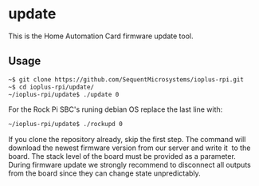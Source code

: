 # update

This is the Home Automation Card firmware update tool.

## Usage

```bash
~$ git clone https://github.com/SequentMicrosystems/ioplus-rpi.git
~$ cd ioplus-rpi/update/
~/ioplus-rpi/update$ ./update 0
```
For the Rock Pi SBC's runing debian OS replace the last line with:
```bash
~/ioplus-rpi/update$ ./rockupd 0
```

If you clone the repository already, skip the first step. 
The command will download the newest firmware version from our server and write it  to the board.
The stack level of the board must be provided as a parameter. 
During firmware update we strongly recommend to disconnect all outputs from the board since they can change state unpredictably.
